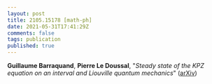 ```yaml
---
layout: post
title: 2105.15178 [math-ph]
date: 2021-05-31T17:41:29Z
comments: false
tags: publication
published: true
---
```


<b>Guillaume Barraquand</b>, <b>Pierre Le Doussal</b>, "<i>Steady state of the KPZ equation on an interval and Liouville quantum  mechanics</i>" ([arXiv](http://arxiv.org/abs/2105.15178v3))
